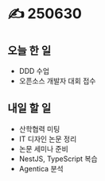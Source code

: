# ✍️ 250630

## 오늘 한 일

* DDD 수업
* 오픈소스 개발자 대회 접수



## 내일 할 일

* 산학협력 미팅
* IT 디자인 논문 정리
* 논문 세미나 준비
* NestJS, TypeScript 복습
* Agentica 분석

